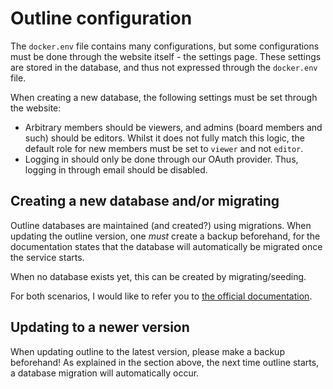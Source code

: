 # Outline configuration

The `docker.env` file contains many configurations, but some configurations must
be done through the website itself - the settings page. These settings are
stored in the database, and thus not expressed through the `docker.env` file.

When creating a new database, the following settings must be set through the
website:

- Arbitrary members should be viewers, and admins (board members and such) should
  be editors. Whilst it does not fully match this logic, the default role for
  new members must be set to `viewer` and not `editor`.
- Logging in should only be done through our OAuth provider. Thus, logging in
  through email should be disabled.

## Creating a new database and/or migrating

Outline databases are maintained (and created?) using migrations. When updating
the outline version, one _must_ create a backup beforehand, for the
documentation states that the database will automatically be migrated once the
service starts.

When no database exists yet, this can be created by migrating/seeding.

For both scenarios, I would like to refer you to [the official documentation](https://docs.getoutline.com/s/hosting/doc/docker-7pfeLP5a8t).

## Updating to a newer version

When updating outline to the latest version, please make a backup beforehand!
As explained in the section above, the next time outline starts, a database
migration will automatically occur.
